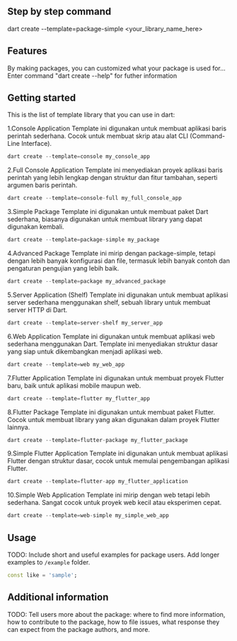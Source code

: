 <!-- 
This README describes the package. If you publish this package to pub.dev,
this README's contents appear on the landing page for your package.

For information about how to write a good package README, see the guide for
[writing package pages](https://dart.dev/guides/libraries/writing-package-pages). 

For general information about developing packages, see the Dart guide for
[creating packages](https://dart.dev/guides/libraries/create-library-packages)
and the Flutter guide for
[developing packages and plugins](https://flutter.dev/developing-packages). 
-->

## Step by step command

dart create --template=package-simple <your_library_name_here> 

## Features 

By making packages, you can customized what your package is used for... Enter command "dart create --help" for futher information

## Getting started

This is the list of template library that you can use in dart:

1.Console Application
Template ini digunakan untuk membuat aplikasi baris perintah sederhana. Cocok untuk membuat skrip atau alat CLI (Command-Line Interface).

```dart
dart create --template=console my_console_app
```

2.Full Console Application
Template ini menyediakan proyek aplikasi baris perintah yang lebih lengkap dengan struktur dan fitur tambahan, seperti argumen baris perintah.

```dart
dart create --template=console-full my_full_console_app
```

3.Simple Package
Template ini digunakan untuk membuat paket Dart sederhana, biasanya digunakan untuk membuat library yang dapat digunakan kembali.

```dart
dart create --template=package-simple my_package
```

4.Advanced Package
Template ini mirip dengan package-simple, tetapi dengan lebih banyak konfigurasi dan file, termasuk lebih banyak contoh dan pengaturan pengujian yang lebih baik.

```dart
dart create --template=package my_advanced_package
```

5.Server Application (Shelf)
Template ini digunakan untuk membuat aplikasi server sederhana menggunakan shelf, sebuah library untuk membuat server HTTP di Dart.

```dart
dart create --template=server-shelf my_server_app
```

6.Web Application
Template ini digunakan untuk membuat aplikasi web sederhana menggunakan Dart. Template ini menyediakan struktur dasar yang siap untuk dikembangkan menjadi aplikasi web.

```dart
dart create --template=web my_web_app
```

7.Flutter Application
Template ini digunakan untuk membuat proyek Flutter baru, baik untuk aplikasi mobile maupun web.

```dart
dart create --template=flutter my_flutter_app
```

8.Flutter Package
Template ini digunakan untuk membuat paket Flutter. Cocok untuk membuat library yang akan digunakan dalam proyek Flutter lainnya.

```dart
dart create --template=flutter-package my_flutter_package
```

9.Simple Flutter Application
Template ini digunakan untuk membuat aplikasi Flutter dengan struktur dasar, cocok untuk memulai pengembangan aplikasi Flutter.

```dart
dart create --template=flutter-app my_flutter_application
```

10.Simple Web Application
Template ini mirip dengan web tetapi lebih sederhana. Sangat cocok untuk proyek web kecil atau eksperimen cepat.

```dart
dart create --template=web-simple my_simple_web_app
```

## Usage

TODO: Include short and useful examples for package users. Add longer examples
to `/example` folder. 

```dart
const like = 'sample';
```

## Additional information

TODO: Tell users more about the package: where to find more information, how to 
contribute to the package, how to file issues, what response they can expect 
from the package authors, and more.

